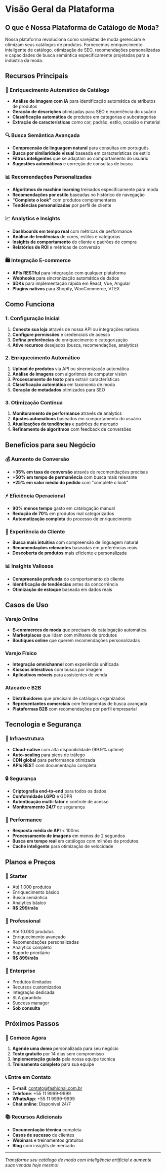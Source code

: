 # Visão Geral da Plataforma


## O que é Nossa Plataforma de Catálogo de Moda?

Nossa plataforma revoluciona como varejistas de moda gerenciam e otimizam seus catálogos de produtos. Fornecemos enriquecimento inteligente de catálogo, otimização de SEO, recomendações personalizadas e capacidades de busca semântica especificamente projetadas para a indústria da moda.

## Recursos Principais

### 🤖 Enriquecimento Automático de Catálogo
- **Análise de imagem com IA** para identificação automática de atributos de produtos
- **Geração de descrições** otimizadas para SEO e experiência do usuário
- **Classificação automática** de produtos em categorias e subcategorias
- **Extração de características** como cor, padrão, estilo, ocasião e material

### 🔍 Busca Semântica Avançada
- **Compreensão de linguagem natural** para consultas em português
- **Busca por similaridade visual** baseada em características de estilo
- **Filtros inteligentes** que se adaptam ao comportamento do usuário
- **Sugestões automáticas** e correção de consultas de busca

### 📊 Recomendações Personalizadas
- **Algoritmos de machine learning** treinados especificamente para moda
- **Recomendações por estilo** baseadas no histórico de navegação
- **"Complete o look"** com produtos complementares
- **Tendências personalizadas** por perfil de cliente

### 📈 Analytics e Insights
- **Dashboards em tempo real** com métricas de performance
- **Análise de tendências** de cores, estilos e categorias
- **Insights de comportamento** do cliente e padrões de compra
- **Relatórios de ROI** e métricas de conversão

### 🛍️ Integração E-commerce
- **APIs RESTful** para integração com qualquer plataforma
- **Webhooks** para sincronização automática de dados
- **SDKs** para implementação rápida em React, Vue, Angular
- **Plugins nativos** para Shopify, WooCommerce, VTEX

## Como Funciona

### 1. Configuração Inicial
1. **Conecte sua loja** através de nossa API ou integrações nativas
2. **Configure permissões** e credenciais de acesso
3. **Defina preferências** de enriquecimento e categorização
4. **Ative recursos** desejados (busca, recomendações, analytics)

### 2. Enriquecimento Automático
1. **Upload de produtos** via API ou sincronização automática
2. **Análise de imagens** com algoritmos de computer vision
3. **Processamento de texto** para extrair características
4. **Classificação automática** em taxonomia de moda
5. **Geração de metadados** otimizados para SEO

### 3. Otimização Contínua
1. **Monitoramento de performance** através de analytics
2. **Ajustes automáticos** baseados em comportamento do usuário
3. **Atualizações de tendências** e padrões de mercado
4. **Refinamento de algoritmos** com feedback de conversões

## Benefícios para seu Negócio

### 💰 Aumento de Conversão
- **+35% em taxa de conversão** através de recomendações precisas
- **+50% em tempo de permanência** com busca mais relevante
- **+25% em valor médio do pedido** com "complete o look"

### ⚡ Eficiência Operacional
- **90% menos tempo** gasto em catalogação manual
- **Redução de 70%** em produtos mal categorizados
- **Automatização completa** do processo de enriquecimento

### 🎯 Experiência do Cliente
- **Busca mais intuitiva** com compreensão de linguagem natural
- **Recomendações relevantes** baseadas em preferências reais
- **Descoberta de produtos** mais eficiente e personalizada

### 📊 Insights Valiosos
- **Compreensão profunda** do comportamento do cliente
- **Identificação de tendências** antes da concorrência
- **Otimização de estoque** baseada em dados reais

## Casos de Uso

### Varejo Online
- **E-commerces de moda** que precisam de catalogação automática
- **Marketplaces** que lidam com milhares de produtos
- **Boutiques online** que querem recomendações personalizadas

### Varejo Físico
- **Integração omnichannel** com experiência unificada
- **Kioscos interativos** com busca por imagem
- **Aplicativos móveis** para assistentes de venda

### Atacado e B2B
- **Distribuidores** que precisam de catálogos organizados
- **Representantes comerciais** com ferramentas de busca avançada
- **Plataformas B2B** com recomendações por perfil empresarial

## Tecnologia e Segurança

### 🔧 Infraestrutura
- **Cloud-native** com alta disponibilidade (99.9% uptime)
- **Auto-scaling** para picos de tráfego
- **CDN global** para performance otimizada
- **APIs REST** com documentação completa

### 🔒 Segurança
- **Criptografia end-to-end** para todos os dados
- **Conformidade LGPD** e GDPR
- **Autenticação multi-fator** e controle de acesso
- **Monitoramento 24/7** de segurança

### 🚀 Performance
- **Resposta média de API** < 100ms
- **Processamento de imagens** em menos de 2 segundos
- **Busca em tempo real** em catálogos com milhões de produtos
- **Cache inteligente** para otimização de velocidade

## Planos e Preços

### 🌟 Starter
- Até 1.000 produtos
- Enriquecimento básico
- Busca semântica
- Analytics básico
- **R$ 299/mês**

### 🚀 Professional
- Até 10.000 produtos
- Enriquecimento avançado
- Recomendações personalizadas
- Analytics completo
- Suporte prioritário
- **R$ 899/mês**

### 🏢 Enterprise
- Produtos ilimitados
- Recursos customizados
- Integração dedicada
- SLA garantido
- Success manager
- **Sob consulta**

## Próximos Passos

### 🎯 Comece Agora
1. **Agende uma demo** personalizada para seu negócio
2. **Teste gratuito** por 14 dias sem compromisso
3. **Implementação guiada** pela nossa equipe técnica
4. **Treinamento completo** para sua equipe

### 📞 Entre em Contato
- **E-mail**: contato@fashionai.com.br
- **Telefone**: +55 11 9999-9999
- **WhatsApp**: +55 11 9999-9999
- **Chat online**: Disponível 24/7

### 📚 Recursos Adicionais
- **Documentação técnica** completa
- **Casos de sucesso** de clientes
- **Webinars** e treinamentos gratuitos
- **Blog** com insights de mercado

---

*Transforme seu catálogo de moda com inteligência artificial e aumente suas vendas hoje mesmo!*